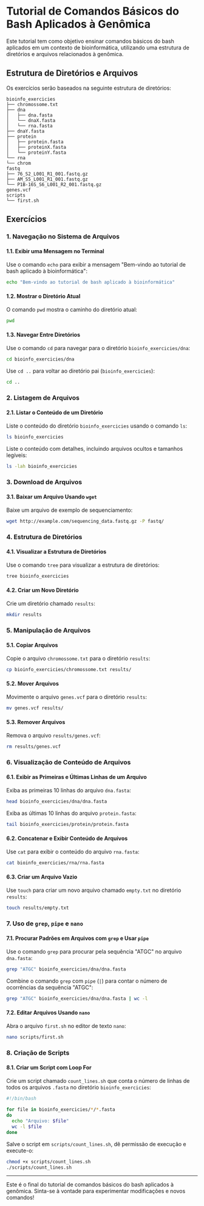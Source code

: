# Tutorial de Comandos Básicos do Bash Aplicados à Genômica

Este tutorial tem como objetivo ensinar comandos básicos do bash aplicados em um contexto de bioinformática, utilizando uma estrutura de diretórios e arquivos relacionados à genômica.

## Estrutura de Diretórios e Arquivos

Os exercícios serão baseados na seguinte estrutura de diretórios:

```
bioinfo_exercicies
├── chromossome.txt
├── dna
│   ├── dna.fasta
│   └── dnaX.fasta
│   └── rna.fasta
├── dnaY.fasta
├── protein
│   ├── protein.fasta
│   ├── proteinX.fasta
│   └── proteinY.fasta
└── rna
└── chrom
fastq
├── 76_S2_L001_R1_001.fastq.gz
├── AM_S5_L001_R1_001.fastq.gz
└── P1B-16S_S6_L001_R2_001.fastq.gz
genes.vcf
scripts
└── first.sh
```

## Exercícios

### 1. Navegação no Sistema de Arquivos

#### 1.1. Exibir uma Mensagem no Terminal
Use o comando `echo` para exibir a mensagem "Bem-vindo ao tutorial de bash aplicado à bioinformática":

```bash
echo "Bem-vindo ao tutorial de bash aplicado à bioinformática"
```

#### 1.2. Mostrar o Diretório Atual
O comando `pwd` mostra o caminho do diretório atual:

```bash
pwd
```

#### 1.3. Navegar Entre Diretórios
Use o comando `cd` para navegar para o diretório `bioinfo_exercicies/dna`:

```bash
cd bioinfo_exercicies/dna
```

Use `cd ..` para voltar ao diretório pai (`bioinfo_exercicies`):

```bash
cd ..
```

### 2. Listagem de Arquivos

#### 2.1. Listar o Conteúdo de um Diretório
Liste o conteúdo do diretório `bioinfo_exercicies` usando o comando `ls`:

```bash
ls bioinfo_exercicies
```

Liste o conteúdo com detalhes, incluindo arquivos ocultos e tamanhos legíveis:

```bash
ls -lah bioinfo_exercicies
```

### 3. Download de Arquivos

#### 3.1. Baixar um Arquivo Usando `wget`
Baixe um arquivo de exemplo de sequenciamento:

```bash
wget http://example.com/sequencing_data.fastq.gz -P fastq/
```

### 4. Estrutura de Diretórios

#### 4.1. Visualizar a Estrutura de Diretórios
Use o comando `tree` para visualizar a estrutura de diretórios:

```bash
tree bioinfo_exercicies
```

#### 4.2. Criar um Novo Diretório
Crie um diretório chamado `results`:

```bash
mkdir results
```

### 5. Manipulação de Arquivos

#### 5.1. Copiar Arquivos
Copie o arquivo `chromossome.txt` para o diretório `results`:

```bash
cp bioinfo_exercicies/chromossome.txt results/
```

#### 5.2. Mover Arquivos
Movimente o arquivo `genes.vcf` para o diretório `results`:

```bash
mv genes.vcf results/
```

#### 5.3. Remover Arquivos
Remova o arquivo `results/genes.vcf`:

```bash
rm results/genes.vcf
```

### 6. Visualização de Conteúdo de Arquivos

#### 6.1. Exibir as Primeiras e Últimas Linhas de um Arquivo
Exiba as primeiras 10 linhas do arquivo `dna.fasta`:

```bash
head bioinfo_exercicies/dna/dna.fasta
```

Exiba as últimas 10 linhas do arquivo `protein.fasta`:

```bash
tail bioinfo_exercicies/protein/protein.fasta
```

#### 6.2. Concatenar e Exibir Conteúdo de Arquivos
Use `cat` para exibir o conteúdo do arquivo `rna.fasta`:

```bash
cat bioinfo_exercicies/rna/rna.fasta
```

#### 6.3. Criar um Arquivo Vazio
Use `touch` para criar um novo arquivo chamado `empty.txt` no diretório `results`:

```bash
touch results/empty.txt
```

### 7. Uso de `grep`, `pipe` e `nano`

#### 7.1. Procurar Padrões em Arquivos com `grep` e Usar `pipe`
Use o comando `grep` para procurar pela sequência "ATGC" no arquivo `dna.fasta`:

```bash
grep "ATGC" bioinfo_exercicies/dna/dna.fasta
```

Combine o comando `grep` com `pipe` (`|`) para contar o número de ocorrências da sequência "ATGC":

```bash
grep "ATGC" bioinfo_exercicies/dna/dna.fasta | wc -l
```

#### 7.2. Editar Arquivos Usando `nano`
Abra o arquivo `first.sh` no editor de texto `nano`:

```bash
nano scripts/first.sh
```

### 8. Criação de Scripts

#### 8.1. Criar um Script com Loop For
Crie um script chamado `count_lines.sh` que conta o número de linhas de todos os arquivos `.fasta` no diretório `bioinfo_exercicies`:

```bash
#!/bin/bash

for file in bioinfo_exercicies/*/*.fasta
do
  echo "Arquivo: $file"
  wc -l $file
done
```

Salve o script em `scripts/count_lines.sh`, dê permissão de execução e execute-o:

```bash
chmod +x scripts/count_lines.sh
./scripts/count_lines.sh
```

---

Este é o final do tutorial de comandos básicos do bash aplicados à genômica. Sinta-se à vontade para experimentar modificações e novos comandos!
